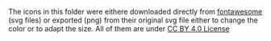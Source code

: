 The icons in this folder were eithere downloaded directly from [fontawesome](https://fontawesome.com) (svg files) or exported (png) from their original svg file either to change the color or to adapt the size. 
All of them are under [CC BY 4.0 License](https://fontawesome.com/license/free)

